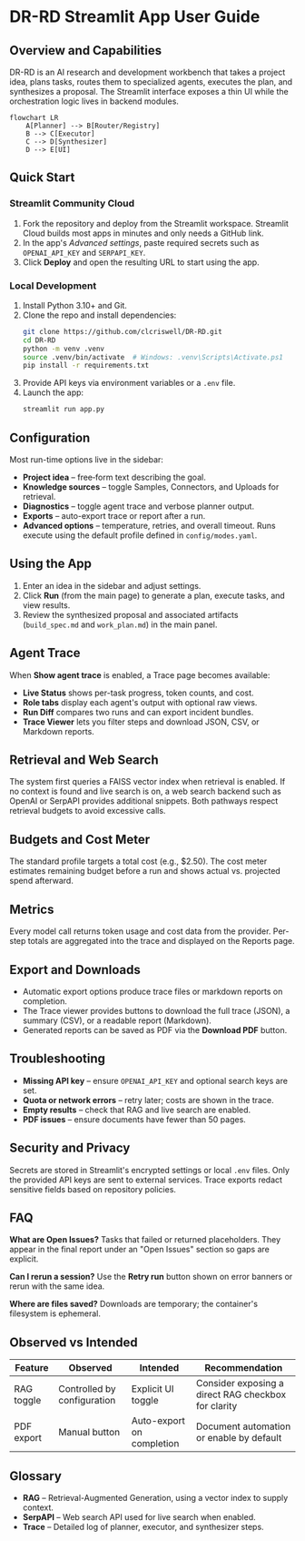 # DR-RD Streamlit App User Guide

## Overview and Capabilities
DR-RD is an AI research and development workbench that takes a project idea, plans tasks, routes them to specialized agents, executes the plan, and synthesizes a proposal. The Streamlit interface exposes a thin UI while the orchestration logic lives in backend modules.

```mermaid
flowchart LR
    A[Planner] --> B[Router/Registry]
    B --> C[Executor]
    C --> D[Synthesizer]
    D --> E[UI]
```

## Quick Start
### Streamlit Community Cloud
1. Fork the repository and deploy from the Streamlit workspace. Streamlit Cloud builds most apps in minutes and only needs a GitHub link.
2. In the app's *Advanced settings*, paste required secrets such as `OPENAI_API_KEY` and `SERPAPI_KEY`.
3. Click **Deploy** and open the resulting URL to start using the app.

### Local Development
1. Install Python 3.10+ and Git.
2. Clone the repo and install dependencies:
   ```bash
   git clone https://github.com/clcriswell/DR-RD.git
   cd DR-RD
   python -m venv .venv
   source .venv/bin/activate  # Windows: .venv\Scripts\Activate.ps1
   pip install -r requirements.txt
   ```
3. Provide API keys via environment variables or a `.env` file.
4. Launch the app:
   ```bash
   streamlit run app.py
   ```

## Configuration
Most run-time options live in the sidebar:
- **Project idea** – free‑form text describing the goal.
- **Knowledge sources** – toggle Samples, Connectors, and Uploads for retrieval.
- **Diagnostics** – toggle agent trace and verbose planner output.
- **Exports** – auto-export trace or report after a run.
- **Advanced options** – temperature, retries, and overall timeout.
Runs execute using the default profile defined in `config/modes.yaml`.

## Using the App
1. Enter an idea in the sidebar and adjust settings.
2. Click **Run** (from the main page) to generate a plan, execute tasks, and view results.
3. Review the synthesized proposal and associated artifacts (`build_spec.md` and `work_plan.md`) in the main panel.

## Agent Trace
When **Show agent trace** is enabled, a Trace page becomes available:
- **Live Status** shows per-task progress, token counts, and cost.
- **Role tabs** display each agent's output with optional raw views.
- **Run Diff** compares two runs and can export incident bundles.
- **Trace Viewer** lets you filter steps and download JSON, CSV, or Markdown reports.

## Retrieval and Web Search
The system first queries a FAISS vector index when retrieval is enabled. If no context is found and live search is on, a web search backend such as OpenAI or SerpAPI provides additional snippets. Both pathways respect retrieval budgets to avoid excessive calls.

## Budgets and Cost Meter
The standard profile targets a total cost (e.g., $2.50). The cost meter estimates remaining budget before a run and shows actual vs. projected spend afterward.

## Metrics
Every model call returns token usage and cost data from the provider. Per-step totals are aggregated into the trace and displayed on the Reports page.

## Export and Downloads
- Automatic export options produce trace files or markdown reports on completion.
- The Trace viewer provides buttons to download the full trace (JSON), a summary (CSV), or a readable report (Markdown).
- Generated reports can be saved as PDF via the **Download PDF** button.

## Troubleshooting
- **Missing API key** – ensure `OPENAI_API_KEY` and optional search keys are set.
- **Quota or network errors** – retry later; costs are shown in the trace.
- **Empty results** – check that RAG and live search are enabled.
- **PDF issues** – ensure documents have fewer than 50 pages.

## Security and Privacy
Secrets are stored in Streamlit's encrypted settings or local `.env` files. Only the provided API keys are sent to external services. Trace exports redact sensitive fields based on repository policies.

## FAQ
**What are Open Issues?** Tasks that failed or returned placeholders. They appear in the final report under an "Open Issues" section so gaps are explicit.

**Can I rerun a session?** Use the **Retry run** button shown on error banners or rerun with the same idea.

**Where are files saved?** Downloads are temporary; the container's filesystem is ephemeral.

## Observed vs Intended
| Feature | Observed | Intended | Recommendation |
|--------|----------|---------|----------------|
| RAG toggle | Controlled by configuration | Explicit UI toggle | Consider exposing a direct RAG checkbox for clarity |
| PDF export | Manual button | Auto-export on completion | Document automation or enable by default |

## Glossary
- **RAG** – Retrieval-Augmented Generation, using a vector index to supply context.
- **SerpAPI** – Web search API used for live search when enabled.
- **Trace** – Detailed log of planner, executor, and synthesizer steps.
